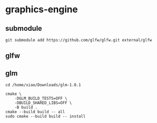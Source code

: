 # graphics-engine

## submodule
```shell
git submodule add https://github.com/glfw/glfw.git external/glfw
```

## glfw

## glm

```shell
cd /home/xiao/Downloads/glm-1.0.1

cmake \
    -DGLM_BUILD_TESTS=OFF \
    -DBUILD_SHARED_LIBS=OFF \
    -B build .
cmake --build build -- all
sudo cmake --build build -- install

```
